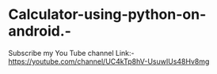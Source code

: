# Calculator-using-python-on-android.-
Subscribe my You Tube channel Link:- https://youtube.com/channel/UC4kTp8hV-UsuwIUs48Hv8mg

